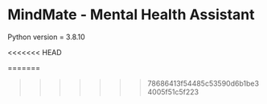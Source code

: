 # MindMate - Mental Health Assistant

Python version = 3.8.10

<<<<<<< HEAD

=======
>>>>>>> 78686413f54485c53590d6b1be34005f51c5f223
